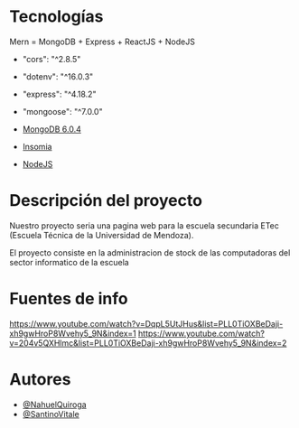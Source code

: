 
# Tecnologías

Mern = MongoDB + Express + ReactJS + NodeJS

- "cors": "^2.8.5"
- "dotenv": "^16.0.3"
- "express": "^4.18.2"
- "mongoose": "^7.0.0"

- [MongoDB 6.0.4](https://www.mongodb.com/try/download/community)
- [Insomia](https://insomnia.rest/download) 
- [NodeJS](https://nodejs.org/en/)

# Descripción del proyecto

Nuestro proyecto seria una pagina web para la escuela secundaria ETec (Escuela Técnica de la Universidad de Mendoza).

El proyecto consiste en la administracion de stock de las computadoras del sector informatico de la escuela

# Fuentes  de info

https://www.youtube.com/watch?v=DqpL5UtJHus&list=PLL0TiOXBeDaji-xh9gwHroP8Wvehy5_9N&index=1
https://www.youtube.com/watch?v=204v5QXHlmc&list=PLL0TiOXBeDaji-xh9gwHroP8Wvehy5_9N&index=2

# Autores

- [@NahuelQuiroga](https://github.com/Tthenix)
- [@SantinoVitale](https://github.com/SantinoVitale)

